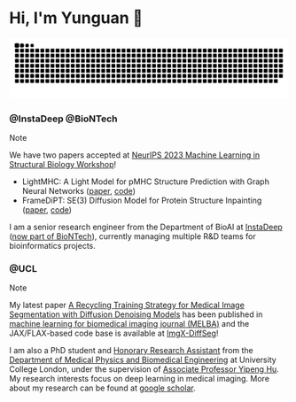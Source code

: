 # Hi, I'm Yunguan 👋

<picture>
  <source media="(prefers-color-scheme: dark)" srcset="https://raw.githubusercontent.com/mathpluscode/mathpluscode/output/github-contribution-grid-snake-dark.svg">
  <source media="(prefers-color-scheme: light)" srcset="https://raw.githubusercontent.com/mathpluscode/mathpluscode/output/github-contribution-grid-snake.svg">
  <img alt="github contribution grid snake animation" src="https://raw.githubusercontent.com/mathpluscode/mathpluscode/output/github-contribution-grid-snake.svg">
</picture>

### @InstaDeep @BioNTech

> [!NOTE]
> We have two papers accepted at [NeurIPS 2023 Machine Learning in Structural Biology Workshop](https://www.mlsb.io/)!
> 
> - LightMHC: A Light Model for pMHC Structure Prediction with Graph Neural Networks ([paper](https://www.biorxiv.org/content/10.1101/2023.11.21.568015v1), [code](https://github.com/instadeepai/LightMHC))
> - FrameDiPT: SE(3) Diffusion Model for Protein Structure Inpainting ([paper](https://www.biorxiv.org/content/10.1101/2023.11.21.568057v1), [code](https://github.com/instadeepai/FrameDiPT))

I am a senior research engineer from the Department of BioAI at [InstaDeep](https://www.instadeep.com/) ([now part of BioNTech](https://www.instadeep.com/2023/07/biontech-completes-acquisition-of-instadeep/)), currently managing multiple R&D teams for bioinformatics projects.

### @UCL

> [!NOTE]
> My latest paper [A Recycling Training Strategy for Medical Image Segmentation with Diffusion Denoising Models](https://www.melba-journal.org/papers/2023:016.html) has been published in [machine learning for biomedical imaging journal (MELBA)](https://www.melba-journal.org/) and the JAX/FLAX-based code base is available at [ImgX-DiffSeg](https://github.com/mathpluscode/ImgX-DiffSeg)!

I am also a PhD student and [Honorary Research Assistant](https://profiles.ucl.ac.uk/76116-yunguan-fu) from the [Department of Medical Physics and Biomedical Engineering](https://www.ucl.ac.uk/medical-physics-biomedical-engineering/) at University College London, under the supervision of [Associate Professor Yipeng Hu](https://profiles.ucl.ac.uk/5178-yipeng-hu). My research interests focus on deep learning in medical imaging. More about my research can be found at [google scholar](https://scholar.google.co.uk/citations?user=8Uicv-gAAAAJ&hl=en).
